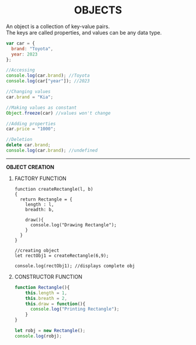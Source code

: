 # <center> OBJECTS
An object is a collection of key-value pairs.  
The keys are called properties, and values can be any data type.

```js
var car = {
  brand: "Toyota",
  year: 2023
};

//Accessing
console.log(car.brand); //Toyota
console.log(car["year"]); //2023

//Changing values
car.brand = "Kia";

//Making values as constant
Object.freeze(car) //values won't change

//Adding properties
car.price = "1000";

//Deletion
delete car.brand;
console.log(car.brand); //undefined
```
---
**OBJECT CREATION**  
1. FACTORY FUNCTION
    ```JS
    function createRectangle(l, b)
    {
      return Rectangle = {
        length : l,
        breadth: b,

        draw(){
          console.log("Drawing Rectangle");
        }
      }
    }

    //creating object
    let rectObj1 = createRectangle(6,9);

    console.log(rectObj1); //displays complete obj
    ```

2. CONSTRUCTOR FUNCTION
    ```js
    function Rectangle(){
        this.length = 1,
        this.breath = 2,
        this.draw = function(){
          console.log("Printing Rectangle");
        }
    }

    let robj = new Rectangle();
    console.log(robj);
    ```